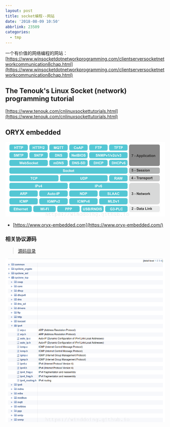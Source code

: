 ```yaml
---
layout: post
title: socket编程--网站
date: '2018-08-09 10:50'
abbrlink: 23509
categories:
  - tmp
---
```


一个有价值的网络编程的网站： [https://www.winsocketdotnetworkprogramming.com/clientserversocketnetworkcommunication8chap.html](https://www.winsocketdotnetworkprogramming.com/clientserversocketnetworkcommunication8chap.html)

<!--more-->

##  The Tenouk's Linux Socket (network) programming tutorial

[https://www.tenouk.com/cnlinuxsockettutorials.html](https://www.tenouk.com/cnlinuxsockettutorials.html)

## ORYX embedded

![net-layout](/images/2018/08/net_layout.png)
* [https://www.oryx-embedded.com](https://www.oryx-embedded.com/)

### 相关协议源码

>[源码目录](https://www.oryx-embedded.com/doc/files.html)

![net-protocol-code](/images/2018/08/net_protocol_code.png)
